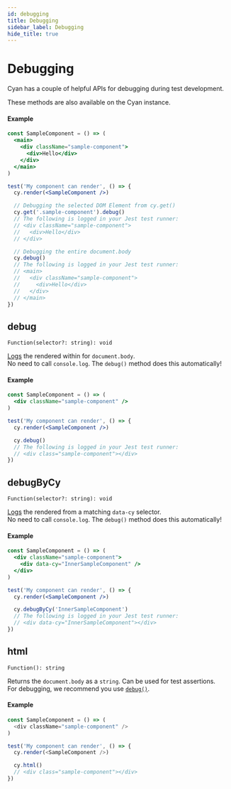 ```yaml
---
id: debugging
title: Debugging
sidebar_label: Debugging
hide_title: true
---
```


# Debugging

Cyan has a couple of helpful APIs for debugging during test development.

These methods are also available on the Cyan instance.

#### Example

```jsx
const SampleComponent = () => (
  <main>
    <div className="sample-component">
      <div>Hello</div>
    </div>
  </main>
)

test('My component can render', () => {
  cy.render(<SampleComponent />)

  // Debugging the selected DOM Element from cy.get()
  cy.get('.sample-component').debug()
  // The following is logged in your Jest test runner:
  // <div className="sample-component">
  //   <div>Hello</div>
  // </div>

  // Debugging the entire document.body
  cy.debug()
  // The following is logged in your Jest test runner:
  // <main>
  //   <div className="sample-component">
  //     <div>Hello</div>
  //   </div>
  // </main>
})
```

## debug

`Function(selector?: string): void`

[Logs](https://developer.mozilla.org/en-US/docs/Web/API/Console/log) the rendered within for `document.body`.<br />
No need to call `console.log`. The `debug()` method does this automatically!

#### Example

```jsx
const SampleComponent = () => (
  <div className="sample-component" />
)

test('My component can render', () => {
  cy.render(<SampleComponent />)

  cy.debug()
  // The following is logged in your Jest test runner:
  // <div class="sample-component"></div>
})
```

## debugByCy

`Function(selector?: string): void`

[Logs](https://developer.mozilla.org/en-US/docs/Web/API/Console/log) the rendered from a matching `data-cy` selector.<br />
No need to call `console.log`. The `debug()` method does this automatically!

#### Example

```jsx
const SampleComponent = () => (
  <div className="sample-component">
    <div data-cy="InnerSampleComponent" />
  </div>
)

test('My component can render', () => {
  cy.render(<SampleComponent />)

  cy.debugByCy('InnerSampleComponent')
  // The following is logged in your Jest test runner:
  // <div data-cy="InnerSampleComponent"></div>
})
```

## html

`Function(): string`

Returns the `document.body` as a `string`. Can be used for test assertions.<br />
For debugging, we recommend you use [`debug()`](#debug).

#### Example

```js
const SampleComponent = () => (
  <div className="sample-component" />
)

test('My component can render', () => {
  cy.render(<SampleComponent />)

  cy.html()
  // <div class="sample-component"></div>
})
```
